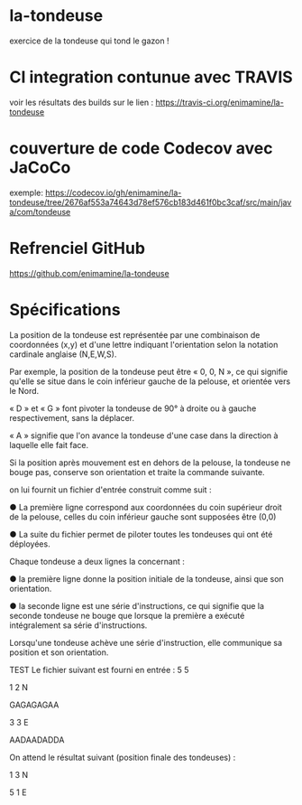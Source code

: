 # la-tondeuse

exercice de la tondeuse qui tond le gazon !


# CI integration contunue avec TRAVIS 

voir les résultats des builds sur le lien : https://travis-ci.org/enimamine/la-tondeuse

# couverture de code Codecov avec JaCoCo

exemple: https://codecov.io/gh/enimamine/la-tondeuse/tree/2676af553a74643d78ef576cb183d461f0bc3caf/src/main/java/com/tondeuse
 

# Refrenciel GitHub 

https://github.com/enimamine/la-tondeuse
 
# Spécifications
 
La position de la tondeuse est représentée par une combinaison de coordonnées (x,y) 
et d'une lettre indiquant l'orientation selon la notation cardinale anglaise (N,E,W,S). 

Par exemple, la position de la tondeuse peut être « 0, 0, N », ce qui signifie qu'elle se situe dans le coin inférieur gauche de la pelouse, et orientée vers le Nord. 

« D » et « G » font pivoter la tondeuse de 90° à droite ou à gauche respectivement, sans la déplacer. 

« A » signifie que l'on avance la tondeuse d'une case dans la direction à laquelle elle fait face. 

Si la position après mouvement est en dehors de la pelouse, la tondeuse ne bouge pas, conserve son orientation et traite la commande suivante. 

on lui fournit un fichier d'entrée construit comme suit : 

● La première ligne correspond aux coordonnées du coin supérieur droit de la pelouse, celles du coin inférieur gauche sont supposées être (0,0) 

● La suite du fichier permet de piloter toutes les tondeuses qui ont été déployées.

 Chaque tondeuse a deux lignes la concernant : 
 
● la première ligne donne la position initiale de la tondeuse, ainsi que son orientation. 

● la seconde ligne est une série d'instructions, ce qui signifie que la seconde tondeuse ne bouge que lorsque la première a exécuté intégralement sa série d'instructions. 


Lorsqu'une tondeuse achève une série d'instruction, elle communique sa position et son orientation. 

TEST Le fichier suivant est fourni en entrée : 
5 5 

1 2 N 

GAGAGAGAA 

3 3 E 

AADAADADDA

On attend le résultat suivant (position finale des tondeuses) : 

1 3 N 

5 1 E
